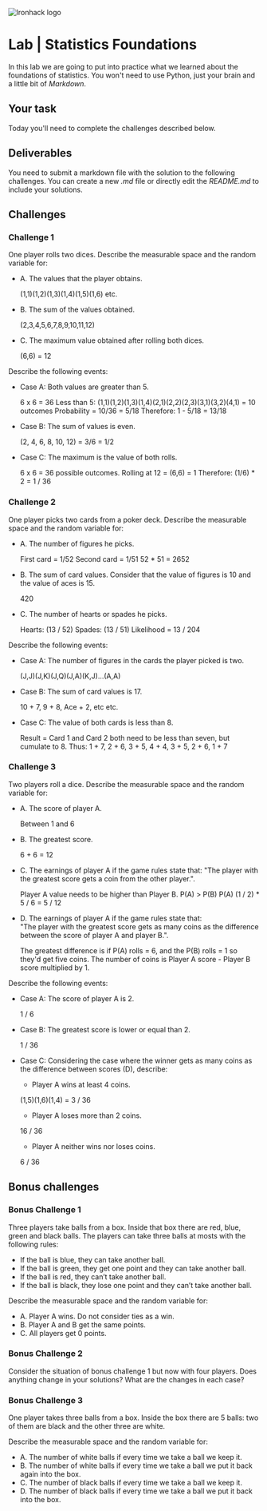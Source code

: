 ![Ironhack logo](https://i.imgur.com/1QgrNNw.png)

# Lab | Statistics Foundations
In this lab we are going to put into practice what we learned about the foundations of statistics. You won't need to use Python, just your brain and a little bit of *Markdown*. 

## Your task
Today you'll need to complete the challenges described below.

## Deliverables
You need to submit a markdown file with the solution to the following challenges. You can create a new *.md* file or directly edit the *README.md* to include your solutions.

## Challenges
### Challenge 1
One player rolls two dices. Describe the measurable space and the random variable for:
* A. The values that the player obtains. 
	
	(1,1)(1,2)(1,3)(1,4)(1,5)(1,6) etc.

* B. The sum of the values obtained.

	(2,3,4,5,6,7,8,9,10,11,12)

* C. The maximum value obtained after rolling both dices.

	(6,6) = 12

Describe the following events:
* Case A: Both values are greater than 5.

	6 x 6 = 36
	Less than 5: (1,1)(1,2)(1,3)(1,4)(2,1)(2,2)(2,3)(3,1)(3,2)(4,1) = 10 outcomes
	Probability = 10/36 = 5/18
	Therefore: 1 - 5/18 = 13/18
	
* Case B: The sum of values is even.

	(2, 4, 6, 8, 10, 12) = 3/6 = 1/2
	
* Case C: The maximum is the value of both rolls.

	6 x 6 = 36 possible outcomes.
	Rolling at 12 = (6,6) = 1
	Therefore: (1/6) * 2 = 1 / 36


### Challenge 2
One player picks two cards from a poker deck. Describe the measurable space and the random variable for:
* A. The number of figures he picks.

	First card = 1/52
	Second card = 1/51
	52 * 51 = 2652 
	
* B. The sum of card values. Consider that the value of figures is 10 and the value of aces is 15.

	420

* C. The number of hearts or spades he picks.

	Hearts: (13 / 52)
	Spades: (13 / 51)
	Likelihood = 13 / 204


Describe the following events:
* Case A: The number of figures in the cards the player picked is two.

	(J,J)(J,K)(J,Q)(J,A)(K,J)...(A,A)

* Case B: The sum of card values is 17.

    10 + 7, 9 + 8, Ace + 2, etc etc.

* Case C: The value of both cards is less than 8.

    Result = Card 1 and Card 2 both need to be less than seven, but cumulate to 8.
    Thus: 1 + 7, 2 + 6, 3 + 5, 4 + 4, 3 + 5, 2 + 6, 1 + 7

### Challenge 3

Two players roll a dice. Describe the measurable space and the random variable for:
* A. The score of player A.

    Between 1 and 6

* B. The greatest score.

    6 + 6 = 12

* C. The earnings of player A if the game rules state that: 
"The player with the greatest score gets a coin from the other player.".

    Player A value needs to be higher than Player B. 
    P(A) > P(B)
    P(A) (1 / 2) * 5 / 6 = 5 / 12

* D. The earnings of player A if the game rules state that:  
"The player with the greatest score gets as many coins as the difference between the score of player A and player B.". 

    The greatest difference is if P(A) rolls = 6, and the P(B) rolls = 1
    so they'd get five coins. The number of coins is Player A score - Player B score
    multiplied by 1. 

Describe the following events:
* Case A: The score of player A is 2.

    1 / 6

* Case B: The greatest score is lower or equal than 2.

    1 / 36


* Case C: Considering the case where the winner gets as many coins as the difference between scores (D), describe: 
  * Player A wins at least 4 coins.
  
  (1,5)(1,6)(1,4) = 3 / 36
  
  * Player A loses more than 2 coins.
  
  16 / 36
  
  * Player A neither wins nor loses coins.
  
  6 / 36
  

## Bonus challenges
### Bonus Challenge 1
Three players take balls from a box. Inside that box there are red, blue, green and black balls. The players can take three balls at mosts with the following rules:

* If the ball is blue, they can take another ball.
* If the ball is green, they get one point and they can take another ball.
* If the ball is red, they can’t take another ball.
* If the ball is black, they lose one point and they can’t take another ball.

Describe the measurable space and the random variable for:
* A. Player A wins. Do not consider ties as a win.
* B. Player A and B get the same points.
* C. All players get 0 points.

### Bonus Challenge 2
Consider the situation of bonus challenge 1 but now with four players. Does anything change in your solutions? What are the changes in each case?

### Bonus Challenge 3
One player takes three balls from a box. Inside the box there are 5 balls: two of them are black and the other three are white. 

Describe the measurable space and the random variable for:
* A. The number of white balls if every time we take a ball we keep it.
* B. The number of white balls if every time we take a ball we put it back again into the box.
* C. The number of black balls if every time we take a ball we keep it.
* D. The number of black balls if every time we take a ball we put it back into the box.